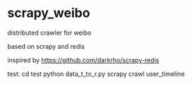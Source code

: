 scrapy_weibo
============

distributed crawler for weibo

based on scrapy and redis

inspired by
https://github.com/darkrho/scrapy-redis

test:
cd test
python data_t_to_r.py
scrapy crawl user_timeline
